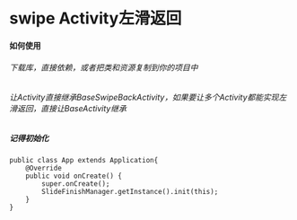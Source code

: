 # swipe Activity左滑返回

#### 如何使用

###### 下载库，直接依赖，或者把类和资源复制到你的项目中

###### 让Activity直接继承BaseSwipeBackActivity，如果要让多个Activity都能实现左滑返回，直接让BaseActivity继承

##### 记得初始化

```
public class App extends Application{
    @Override
    public void onCreate() {
        super.onCreate();
        SlideFinishManager.getInstance().init(this);
    }
}
```

